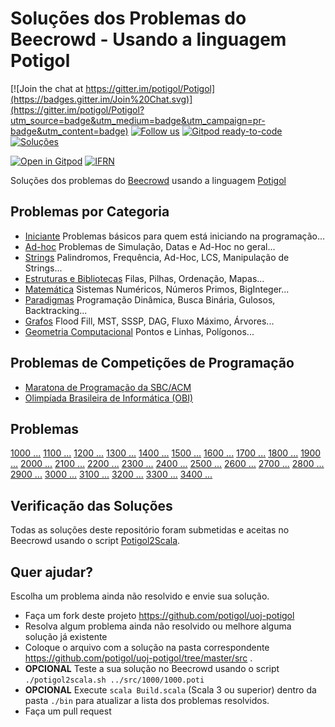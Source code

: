 # Soluções dos Problemas do Beecrowd - Usando a linguagem Potigol

[![Join the chat at https://gitter.im/potigol/Potigol](https://badges.gitter.im/Join%20Chat.svg)](https://gitter.im/potigol/Potigol?utm_source=badge&utm_medium=badge&utm_campaign=pr-badge&utm_content=badge)
[![Follow us](https://img.shields.io/twitter/follow/potigol.svg?style=social)](http://twitter.com/potigol)
[![Gitpod ready-to-code](https://img.shields.io/badge/Gitpod-ready--to--code-blue?logo=gitpod)](https://gitpod.io/#https://github.com/potigol/beecrowd)
[![Soluções](https://img.shields.io/badge/Problemas%20Resolvidos-739-blue)](https://github.com/potigol/beecrowd/commits/master)

<!-- a href="https://potigol.github.io/docs/hacktoberfest"><img src="https://hacktoberfest.digitalocean.com/_nuxt/img/logo-hacktoberfest-full.f42e3b1.svg" width=250></a -->

[![Open in Gitpod](https://gitpod.io/button/open-in-gitpod.svg)](https://gitpod.io#https://github.com/potigol/uoj-potigol)
[![IFRN](https://potigol.github.io/docs/logo_ifrn_40.png)](https://www.ifrn.edu.br)

Soluções dos problemas do [Beecrowd](https://www.beecrowd.com.br/judge/pt/problems/all) usando a linguagem [Potigol](https://potigol.github.io)

## Problemas por Categoria

- [Iniciante](categorias/iniciante.md) Problemas básicos para quem está iniciando na programação...
- [Ad-hoc](categorias/adhoc.md) Problemas de Simulação, Datas e Ad-Hoc no geral...
- [Strings](categorias/strings.md) Palindromos, Frequência, Ad-Hoc, LCS, Manipulação de Strings...
- [Estruturas e Bibliotecas](categorias/estruturasebibliotecas.md) Filas, Pilhas, Ordenação, Mapas...
- [Matemática](categorias/matemtica.md) Sistemas Numéricos, Números Primos, BigInteger...
- [Paradigmas](categorias/paradigmas.md) Programação Dinâmica, Busca Binária, Gulosos, Backtracking...
- [Grafos](categorias/grafos.md) Flood Fill, MST, SSSP, DAG, Fluxo Máximo, Árvores...
- [Geometria Computacional](categorias/geometriacomputacional.md) Pontos e Linhas, Polígonos...

## Problemas de Competições de Programação

- [Maratona de Programação da SBC/ACM](competicoes/maratona)
- [Olimpíada Brasileira de Informática (OBI)](competicoes/obi)

## Problemas

[1000 ...](src/1000) [1100 ...](src/1100) [1200 ...](src/1200) [1300 ...](src/1300) [1400 ...](src/1400)
[1500 ...](src/1500) [1600 ...](src/1600) [1700 ...](src/1700) [1800 ...](src/1800) [1900 ...](src/1900)
[2000 ...](src/2000) [2100 ...](src/2100) [2200 ...](src/2200) [2300 ...](src/2300) [2400 ...](src/2400)
[2500 ...](src/2500) [2600 ...](src/2600) [2700 ...](src/2700) [2800 ...](src/2800) [2900 ...](src/2900)
[3000 ...](src/3000) [3100 ...](src/3100) [3200 ...](src/3200) [3300 ...](src/3300) [3400 ...](src/3400)

## Verificação das Soluções

Todas as soluções deste repositório foram submetidas e aceitas no Beecrowd usando o script [Potigol2Scala](https://github.com/potigol/potigol2scala).

## Quer ajudar?

Escolha um problema ainda não resolvido e envie sua solução.

- Faça um fork deste projeto <https://github.com/potigol/uoj-potigol>
- Resolva algum problema ainda não resolvido ou melhore alguma solução já existente
- Coloque o arquivo com a solução na pasta correspondente <https://github.com/potigol/uoj-potigol/tree/master/src> .
- **OPCIONAL** Teste a sua solução no Beecrowd usando o script `./potigol2scala.sh ../src/1000/1000.poti`
- **OPCIONAL** Execute `scala Build.scala` (Scala 3 ou superior) dentro da pasta `./bin` para atualizar a lista dos problemas resolvidos.
- Faça um pull request
